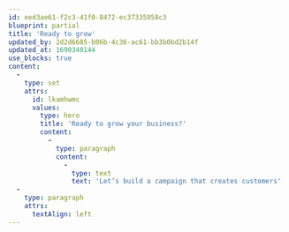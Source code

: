```yaml
---
id: eed3ae61-f2c3-41f0-8472-ec37335958c3
blueprint: partial
title: 'Ready to grow'
updated_by: 2d2d6685-b06b-4c36-ac61-bb3b0bd2b14f
updated_at: 1690340144
use_blocks: true
content:
  -
    type: set
    attrs:
      id: lkamhwmc
      values:
        type: hero
        title: 'Ready to grow your business?'
        content:
          -
            type: paragraph
            content:
              -
                type: text
                text: 'Let’s build a campaign that creates customers'
  -
    type: paragraph
    attrs:
      textAlign: left
---
```

